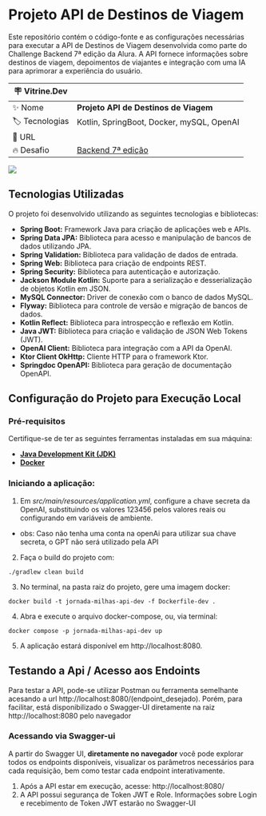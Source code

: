 # Projeto API de Destinos de Viagem

Este repositório contém o código-fonte e as configurações necessárias para executar a API de Destinos de Viagem desenvolvida como parte do Challenge Backend 7ª edição da Alura.
A API fornece informações sobre destinos de viagem, depoimentos de viajantes e integração com uma IA para aprimorar a experiência do usuário.

| :placard: Vitrine.Dev |     |
| -------------  | --- |
| :sparkles: Nome        | **Projeto API de Destinos de Viagem**
| :label: Tecnologias | Kotlin, SpringBoot, Docker, mySQL, OpenAI
| :rocket: URL         |
| :fire: Desafio     | [Backend 7ª edição](https://www.alura.com.br/challenges/back-end-7/semana-01-classes-relacionamentos-depoimentos)

<!-- Inserir imagem com a #vitrinedev ao final do link -->
![](https://seranking.com/blog/wp-content/uploads/2021/01/404_01-min.jpg#vitrinedev)

## Tecnologias Utilizadas
O projeto foi desenvolvido utilizando as seguintes tecnologias e bibliotecas:
* **Spring Boot:** Framework Java para criação de aplicações web e APIs.
* **Spring Data JPA:** Biblioteca para acesso e manipulação de bancos de dados utilizando JPA.
* **Spring Validation:** Biblioteca para validação de dados de entrada.
* **Spring Web:** Biblioteca para criação de endpoints REST.
* **Spring Security:** Biblioteca para autenticação e autorização.
* **Jackson Module Kotlin:** Suporte para a serialização e desserialização de objetos Kotlin em JSON.
* **MySQL Connector:** Driver de conexão com o banco de dados MySQL.
* **Flyway:** Biblioteca para controle de versão e migração de bancos de dados.
* **Kotlin Reflect:** Biblioteca para introspecção e reflexão em Kotlin.
* **Java JWT:** Biblioteca para criação e validação de JSON Web Tokens (JWT).
* **OpenAI Client:** Biblioteca para integração com a API da OpenAI.
* **Ktor Client OkHttp:** Cliente HTTP para o framework Ktor.
* **Springdoc OpenAPI:** Biblioteca para geração de documentação OpenAPI.


## Configuração do Projeto para Execução Local
### Pré-requisitos
Certifique-se de ter as seguintes ferramentas instaladas em sua máquina:
* [**Java Development Kit (JDK)**](https://www.oracle.com/java/technologies/downloads/)
* [**Docker**](https://www.docker.com/get-started/)


### Iniciando a aplicação:
1. Em *src/main/resources/application.yml*, configure a chave secreta da OpenAI, substituindo os valores 123456 pelos valores reais ou configurando em variáveis de ambiente.
 - obs: Caso não tenha uma conta na openAi para utilizar sua chave secreta, o GPT não será utilizado pela API
2. Faça o build do projeto com:
```
./gradlew clean build
```
3. No terminal, na pasta raiz do projeto, gere uma imagem docker:
```
docker build -t jornada-milhas-api-dev -f Dockerfile-dev .
```
4. Abra e execute o arquivo docker-compose, ou, via terminal:
```
docker compose -p jornada-milhas-api-dev up
```
5. A aplicação estará disponível em http://localhost:8080.

   

## Testando a Api / Acesso aos Endoints
Para testar a API, pode-se utilizar Postman ou ferramenta semelhante acesando a url http://localhost:8080/(endpoint_desejado).
Porém, para facilitar, está disponibilizado o Swagger-UI diretamente na raiz http://localhost:8080 pelo navegador

### Acessando via Swagger-ui
A partir do Swagger UI, **diretamente no navegador** você pode explorar todos os endpoints disponíveis, visualizar os parâmetros necessários para cada requisição, bem como testar cada endpoint interativamente.
1. Após a API estar em execução, acesse: http://localhost:8080/
2. A API possui segurança de Token JWT e Role. Informações sobre Login e recebimento de Token JWT estarão no Swagger-UI
